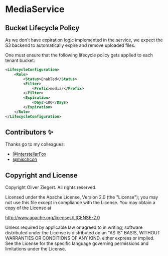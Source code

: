 # MediaService

## Bucket Lifecycle Policy
As we don't have expiration logic implemented in the service, we expect the S3 backend to automatically expire and remove uploaded files.

One must ensure that the following lifecycle policy gets applied to each tenant bucket:
```xml
<LifecycleConfiguration>
    <Rule>
        <Status>Enabled</Status>
        <Filter>
            <Prefix>media/</Prefix>
        </Filter>
        <Expiration>
            <Days>180</Days>
        </Expiration>
    </Rule>
</LifecycleConfiguration>
```

## Contributors ✨

Thanks go to my colleagues:
- [@InterstellarFox](https://github.com/InterstellarFox)
- [@mischcon](https://github.com/mischcon)

## Copyright and License

Copyright Oliver Ziegert. All rights reserved.

Licensed under the Apache License, Version 2.0 (the "License"); you may not use this file except in
compliance with the License. You may obtain a copy of the License at

http://www.apache.org/licenses/LICENSE-2.0

Unless required by applicable law or agreed to in writing, software distributed under the License is
distributed on an "AS IS" BASIS, WITHOUT WARRANTIES OR CONDITIONS OF ANY KIND, either express or
implied. See the License for the specific language governing permissions and limitations under the
License.
